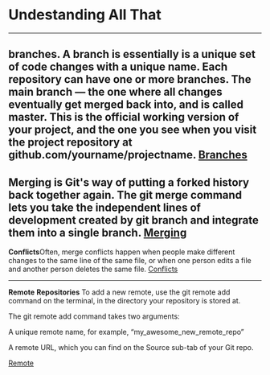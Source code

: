 # Undestanding All That  

---

**branches**. A branch is essentially is a unique set of code changes with a unique name. Each repository can have one or more branches. The main branch — the one where all changes eventually get merged back into, and is called master. This is the official working version of your project, and the one you see when you visit the project repository at github.com/yourname/projectname.
[Branches](https://blog.udemy.com/git-tutorial-a-comprehensive-guide/#9_1)
--- 

**Merging** is Git's way of putting a forked history back together again. The git merge command lets you take the independent lines of development created by git branch and integrate them into a single branch.
[Merging](https://git-scm.com/docs/git-merge)
---

**Conflicts**Often, merge conflicts happen when people make different changes to the same line of the same file, or when one person edits a file and another person deletes the same file.
[Conflicts](https://docs.github.com/en/github/collaborating-with-pull-requests/addressing-merge-conflicts/resolving-a-merge-conflict-on-github#:~:text=You%20can%20only%20resolve%20merge,locally%20on%20the%20command%20line.)

---

**Remote** **Repositories**
To add a new remote, use the git remote add command on the terminal, in the directory your repository is stored at.

The git remote add command takes two arguments:

A unique remote name, for example, “my_awesome_new_remote_repo”

A remote URL, which you can find on the Source sub-tab of your Git repo.

[Remote](https://blog.udemy.com/git-tutorial-a-comprehensive-guide/#7)
